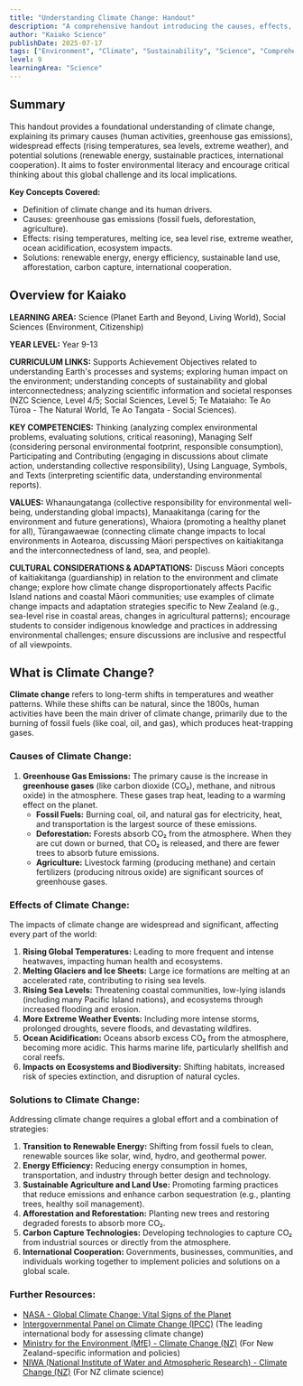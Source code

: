 ```yaml
---
title: "Understanding Climate Change: Handout"
description: "A comprehensive handout introducing the causes, effects, and solutions related to climate change, designed for science and environmental studies students."
author: "Kaiako Science"
publishDate: 2025-07-17
tags: ["Environment", "Climate", "Sustainability", "Science", "Comprehension Handout", "Aotearoa New Zealand Curriculum"]
level: 9
learningArea: "Science"
---
```


## Summary

This handout provides a foundational understanding of climate change, explaining its primary causes (human activities, greenhouse gas emissions), widespread effects (rising temperatures, sea levels, extreme weather), and potential solutions (renewable energy, sustainable practices, international cooperation). It aims to foster environmental literacy and encourage critical thinking about this global challenge and its local implications.

**Key Concepts Covered:**
*   Definition of climate change and its human drivers.
*   Causes: greenhouse gas emissions (fossil fuels, deforestation, agriculture).
*   Effects: rising temperatures, melting ice, sea level rise, extreme weather, ocean acidification, ecosystem impacts.
*   Solutions: renewable energy, energy efficiency, sustainable land use, afforestation, carbon capture, international cooperation.

## Overview for Kaiako

**LEARNING AREA:** Science (Planet Earth and Beyond, Living World), Social Sciences (Environment, Citizenship)

**YEAR LEVEL:** Year 9-13

**CURRICULUM LINKS:** Supports Achievement Objectives related to understanding Earth's processes and systems; exploring human impact on the environment; understanding concepts of sustainability and global interconnectedness; analyzing scientific information and societal responses (NZC Science, Level 4/5; Social Sciences, Level 5; Te Mataiaho: Te Ao Tūroa - The Natural World, Te Ao Tangata - Social Sciences).

**KEY COMPETENCIES:** Thinking (analyzing complex environmental problems, evaluating solutions, critical reasoning), Managing Self (considering personal environmental footprint, responsible consumption), Participating and Contributing (engaging in discussions about climate action, understanding collective responsibility), Using Language, Symbols, and Texts (interpreting scientific data, understanding environmental reports).

**VALUES:** Whanaungatanga (collective responsibility for environmental well-being, understanding global impacts), Manaakitanga (caring for the environment and future generations), Whaiora (promoting a healthy planet for all), Tūrangawaewae (connecting climate change impacts to local environments in Aotearoa, discussing Māori perspectives on kaitiakitanga and the interconnectedness of land, sea, and people).

**CULTURAL CONSIDERATIONS & ADAPTATIONS:** Discuss Māori concepts of kaitiakitanga (guardianship) in relation to the environment and climate change; explore how climate change disproportionately affects Pacific Island nations and coastal Māori communities; use examples of climate change impacts and adaptation strategies specific to New Zealand (e.g., sea-level rise in coastal areas, changes in agricultural patterns); encourage students to consider indigenous knowledge and practices in addressing environmental challenges; ensure discussions are inclusive and respectful of all viewpoints.

## What is Climate Change?

**Climate change** refers to long-term shifts in temperatures and weather patterns. While these shifts can be natural, since the 1800s, human activities have been the main driver of climate change, primarily due to the burning of fossil fuels (like coal, oil, and gas), which produces heat-trapping gases.

### Causes of Climate Change:

1.  **Greenhouse Gas Emissions:** The primary cause is the increase in **greenhouse gases** (like carbon dioxide (CO₂), methane, and nitrous oxide) in the atmosphere. These gases trap heat, leading to a warming effect on the planet.
    *   **Fossil Fuels:** Burning coal, oil, and natural gas for electricity, heat, and transportation is the largest source of these emissions.
    *   **Deforestation:** Forests absorb CO₂ from the atmosphere. When they are cut down or burned, that CO₂ is released, and there are fewer trees to absorb future emissions.
    *   **Agriculture:** Livestock farming (producing methane) and certain fertilizers (producing nitrous oxide) are significant sources of greenhouse gases.

### Effects of Climate Change:

The impacts of climate change are widespread and significant, affecting every part of the world:

1.  **Rising Global Temperatures:** Leading to more frequent and intense heatwaves, impacting human health and ecosystems.
2.  **Melting Glaciers and Ice Sheets:** Large ice formations are melting at an accelerated rate, contributing to rising sea levels.
3.  **Rising Sea Levels:** Threatening coastal communities, low-lying islands (including many Pacific Island nations), and ecosystems through increased flooding and erosion.
4.  **More Extreme Weather Events:** Including more intense storms, prolonged droughts, severe floods, and devastating wildfires.
5.  **Ocean Acidification:** Oceans absorb excess CO₂ from the atmosphere, becoming more acidic. This harms marine life, particularly shellfish and coral reefs.
6.  **Impacts on Ecosystems and Biodiversity:** Shifting habitats, increased risk of species extinction, and disruption of natural cycles.

### Solutions to Climate Change:

Addressing climate change requires a global effort and a combination of strategies:

1.  **Transition to Renewable Energy:** Shifting from fossil fuels to clean, renewable sources like solar, wind, hydro, and geothermal power.
2.  **Energy Efficiency:** Reducing energy consumption in homes, transportation, and industry through better design and technology.
3.  **Sustainable Agriculture and Land Use:** Promoting farming practices that reduce emissions and enhance carbon sequestration (e.g., planting trees, healthy soil management).
4.  **Afforestation and Reforestation:** Planting new trees and restoring degraded forests to absorb more CO₂.
5.  **Carbon Capture Technologies:** Developing technologies to capture CO₂ from industrial sources or directly from the atmosphere.
6.  **International Cooperation:** Governments, businesses, communities, and individuals working together to implement policies and solutions on a global scale.

### Further Resources:

*   [NASA - Global Climate Change: Vital Signs of the Planet](https://climate.nasa.gov/)
*   [Intergovernmental Panel on Climate Change (IPCC)](https://www.ipcc.ch/) (The leading international body for assessing climate change)
*   [Ministry for the Environment (MfE) - Climate Change (NZ)](https://environment.govt.nz/what-we-do/climate-change/) (For New Zealand-specific information and policies)
*   [NIWA (National Institute of Water and Atmospheric Research) - Climate Change (NZ)](https://niwa.co.nz/climate-change) (For NZ climate science)